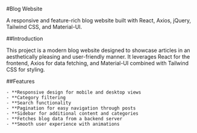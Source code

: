 #Blog Website

A responsive and feature-rich blog website built with React, Axios, jQuery, Tailwind CSS, and Material-UI.

##Introduction

This project is a modern blog website designed to showcase articles in an aesthetically pleasing and user-friendly manner. It leverages React for the frontend, Axios for data fetching, and Material-UI combined with Tailwind CSS for styling.

##Features

    - **Responsive design for mobile and desktop views
    - **Category filtering
    - **Search functionality
    - **Pagination for easy navigation through posts
    - **Sidebar for additional content and categories
    - **Fetches blog data from a backend server
    - **Smooth user experience with animations
